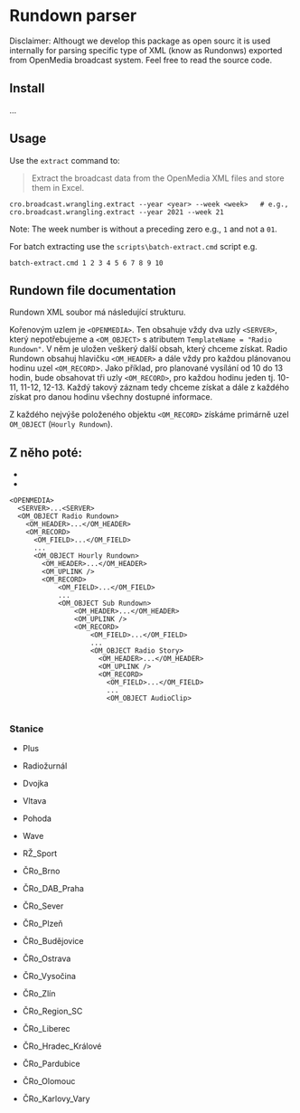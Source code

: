 # Rundown parser

Disclaimer: Althougt we develop this package as open sourc it is used internally for parsing specific type of
XML (know as Rundonws) exported from OpenMedia broadcast system. Feel free to read the source code.

## Install

&hellip;

## Usage

Use the `extract` command to:

> Extract the broadcast data from the OpenMedia XML files and store them in Excel.

    cro.broadcast.wrangling.extract --year <year> --week <week>   # e.g.,
    cro.broadcast.wrangling.extract --year 2021 --week 21

Note: The week number is without a preceding zero e.g., `1` and not a `01`.

For batch extracting use the `scripts\batch-extract.cmd` script e.g.

    batch-extract.cmd 1 2 3 4 5 6 7 8 9 10

## Rundown file documentation

Rundown XML soubor má následující strukturu.

Kořenovým uzlem je `<OPENMEDIA>`. Ten obsahuje vždy dva uzly `<SERVER>`, který nepotřebujeme a `<OM_OBJECT>` s atributem `TemplateName = "Radio Rundown"`. V něm je uložen veškerý další obsah, který chceme získat. Radio Rundown obsahuj hlavičku `<OM_HEADER>` a dále vždy pro každou plánovanou hodinu uzel `<OM_RECORD`>. Jako příklad, pro planované vysílání od 10 do 13 hodin, bude obsahovat tři uzly `<OM_RECORD>`, pro každou hodinu jeden tj. 10-11, 11-12, 12-13. Každý takový záznam tedy chceme získat a dále z každého získat pro danou hodinu všechny dostupné informace.

Z každého nejvýše položeného objektu `<OM_RECORD>` získáme primárně uzel `OM_OBJECT` (`Hourly Rundown`).

Z něho poté:
-
-
-


```
<OPENMEDIA>
  <SERVER>...<SERVER>
  <OM_OBJECT Radio Rundown>
    <OM_HEADER>...</OM_HEADER>
    <OM_RECORD>
      <OM_FIELD>...</OM_FIELD>
      ...
      <OM_OBJECT Hourly Rundown>
        <OM_HEADER>...</OM_HEADER>
        <OM_UPLINK />
        <OM_RECORD>
            <OM_FIELD>...</OM_FIELD>
            ...
            <OM_OBJECT Sub Rundown>
                <OM_HEADER>...</OM_HEADER>
                <OM_UPLINK />
                <OM_RECORD>
                    <OM_FIELD>...</OM_FIELD>
                    ...
                    <OM_OBJECT Radio Story>
                      <OM_HEADER>...</OM_HEADER>
                      <OM_UPLINK />
                      <OM_RECORD>
                        <OM_FIELD>...</OM_FIELD>
                        ...
                        <OM_OBJECT AudioClip>


```


### Stanice

- Plus
- Radiožurnál
- Dvojka
- Vltava
- Pohoda
- Wave
- RŽ_Sport

- ČRo_Brno
- ČRo_DAB_Praha
- ČRo_Sever
- ČRo_Plzeň
- ČRo_Budějovice
- ČRo_Ostrava
- ČRo_Vysočina
- ČRo_Zlín
- ČRo_Region_SC
- ČRo_Liberec
- ČRo_Hradec_Králové
- ČRo_Pardubice
- ČRo_Olomouc
- ČRo_Karlovy_Vary
